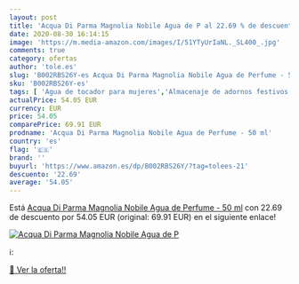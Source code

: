 ```yaml
---
layout: post
title: 'Acqua Di Parma Magnolia Nobile Agua de P al 22.69 % de descuento'
date: 2020-08-30 16:14:15
image: 'https://m.media-amazon.com/images/I/51YTyUrIaNL._SL400_.jpg'
comments: true
category: ofertas
author: 'tole.es'
slug: 'B002RBS26Y-es Acqua Di Parma Magnolia Nobile Agua de Perfume - 50 ml'
sku: 'B002RBS26Y-es'
tags: [ 'Agua de tocador para mujeres','Almacenaje de adornos festivos','Almacenamiento y organización','Belleza','Fragancias para mujeres','Hogar y cocina','Iluminación','Iluminación de interior','Iluminación decorativa y para usos específicos de interior','Juguetes','Juguetes electrónicos','Juguetes y juegos','Perfumes y fragancias','Velas eléctricas y LED','Videojuegos para niños','agua','de','perfume', ]
actualPrice: 54.05 EUR
currency: EUR
price: 54.05
comparePrice: 69.91 EUR
prodname: 'Acqua Di Parma Magnolia Nobile Agua de Perfume - 50 ml'
country: 'es'
flag: '🇪🇸'
brand: ''
buyurl: 'https://www.amazon.es/dp/B002RBS26Y/?tag=tolees-21'
descuento: '22.69'
average: '54.05'
---
```


Está [Acqua Di Parma Magnolia Nobile Agua de Perfume - 50 ml](https://www.amazon.es/dp/B002RBS26Y/?tag=tolees-21) con 22.69 de descuento por 54.05 EUR (original: 69.91 EUR) en el siguiente enlace!

[![Acqua Di Parma Magnolia Nobile Agua de P](https://m.media-amazon.com/images/I/51YTyUrIaNL._SL400_.jpg)](https://www.amazon.es/dp/B002RBS26Y/?tag=tolees-21)

ℹ️:


[🛒 Ver la oferta!!](https://www.amazon.es/dp/B002RBS26Y/?tag=tolees-21)

